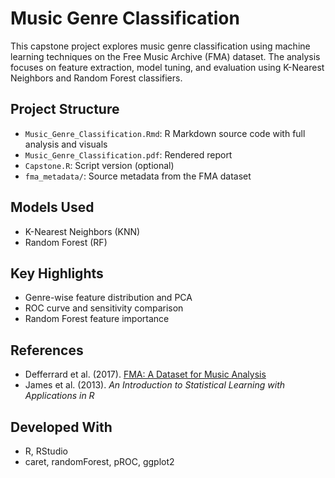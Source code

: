 # Music Genre Classification

This capstone project explores music genre classification using machine learning techniques on the Free Music Archive (FMA) dataset. The analysis focuses on feature extraction, model tuning, and evaluation using K-Nearest Neighbors and Random Forest classifiers.

## Project Structure
- `Music_Genre_Classification.Rmd`: R Markdown source code with full analysis and visuals
- `Music_Genre_Classification.pdf`: Rendered report
- `Capstone.R`: Script version (optional)
- `fma_metadata/`: Source metadata from the FMA dataset

## Models Used
- K-Nearest Neighbors (KNN)
- Random Forest (RF)

## Key Highlights
- Genre-wise feature distribution and PCA
- ROC curve and sensitivity comparison
- Random Forest feature importance

## References
- Defferrard et al. (2017). [FMA: A Dataset for Music Analysis](https://arxiv.org/abs/1612.01840)
- James et al. (2013). *An Introduction to Statistical Learning with Applications in R*

## Developed With
- R, RStudio
- caret, randomForest, pROC, ggplot2
